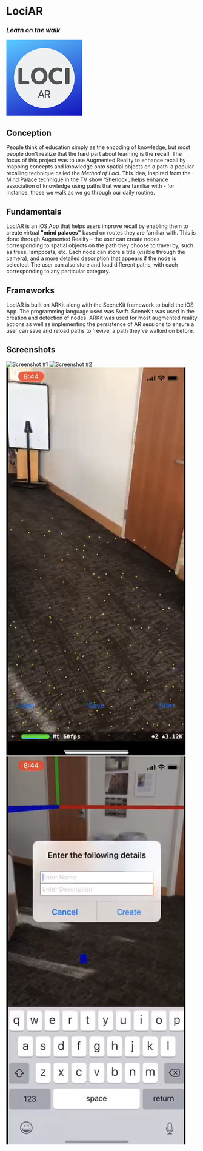 # LociAR
### *Learn on the walk*

![Logo](images/LociAR_small.png)

## Conception
People think of education simply as the encoding of knowledge, but most people don't realize that the hard part about learning is the **recall**. The focus of this project was to use Augmented Reality to enhance recall by mapping concepts and knowledge onto spatial objects on a path–a popular recalling technique called the *Method of Loci*. This idea, inspired from the Mind Palace technique in the TV show 'Sherlock', helps enhance association of knowledge using paths that we are familiar with - for instance, those we walk as we go through our daily routine.

## Fundamentals
LociAR is an iOS App that helps users improve recall by enabling them to create virtual **"mind palaces"** based on routes they are familiar with. This is done through Augmented Reality - the user can create nodes corresponding to spatial objects on the path they choose to travel by, such as trees, lampposts, etc. Each node can store a title (visible through the camera), and a more detailed description that appears if the node is selected. The user can also store and load different paths, with each corresponding to any particular category.

## Frameworks
LociAR is built on ARKit along with the SceneKit framework to build the iOS App. The programming language used was Swift. SceneKit was used in the creation and detection of nodes. ARKit was used for most augmented reality actions as well as implementing the persistence of AR sessions to ensure a user can save and reload paths to 'revive' a path they've walked on before. 

## Screenshots

![Screenshot #1](images/IMG_6476.PNG) ![Screenshot #2](images/IMG_6474.PNG) ![Screenshot #3](images/IMG_6473.PNG) ![Screenshot #4](images/IMG_6472.PNG)
